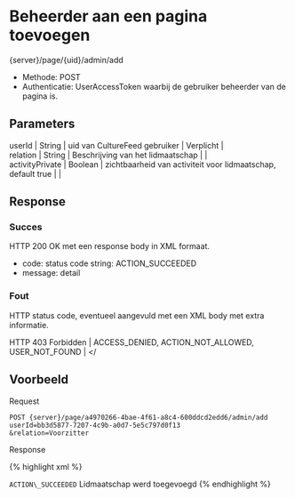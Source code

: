 ---
---

# Beheerder aan een pagina toevoegen

{server}/page/{uid}/admin/add

* Methode: POST
* Authenticatie: UserAccessToken waarbij de gebruiker beheerder van de pagina is.

## Parameters

userId |   String |   uid van CultureFeed gebruiker | Verplicht |  
relation |   String |   Beschrijving van het lidmaatschap |    |  
activityPrivate |   Boolean |   zichtbaarheid van activiteit voor lidmaatschap, default true |    |

## Response

### Succes

HTTP 200 OK met een response body in XML formaat.

* code: status code string: ACTION\_SUCCEEDED
* message: detail

### Fout

HTTP status code, eventueel aangevuld met een XML body met extra informatie.

HTTP 403 Forbidden |   ACCESS\_DENIED, ACTION\_NOT\_ALLOWED, USER\_NOT\_FOUND | </tbody></

## Voorbeeld

Request

```
POST {server}/page/a4970266-4bae-4f61-a8c4-600ddcd2edd6/admin/add  
userId=bb3d5877-7207-4c9b-a0d7-5e5c797d0f13  
&relation=Voorzitter
```

Response

{% highlight xml %}
<?xml version="1.0" encoding="UTF-8" standalone="yes"?>
<response xmlns:rdf="http://www.w3.org/1999/02/22-rdf-syntax-ns" xmlns:foaf="http://xmlns.com/foaf/0.1/" xmlns:cdb="http://www.cultuurdatabank.com/XMLSchema/CdbXSD/3.1/FINAL" xmlns:geo="http://www.w3.org/2003/01/geo/wgs84">
<code>ACTION\_SUCCEEDED</code>
<message>Lidmaatschap werd toegevoegd</message>
</response>
{% endhighlight %}
